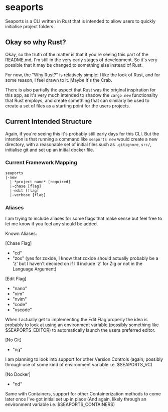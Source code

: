# seaports
Seaports is a CLI written in Rust that is intended to allow users to quickly initialise project folders.

## Okay so why Rust?
Okay, so the truth of the matter is that if you're seeing this part of the README.md, I'm still in the very early stages of development. So it's very possible that it may be changed to something else instead of Rust. 

For now, the "Why Rust?" is relatively simple: I like the look of Rust, and for some reason, I feel drawn to it. Maybe it's the Crab.

There is also partially the aspect that Rust was the original inspiration for this app, as it's very much intended to shadow the ``cargo new`` functionality that Rust employs, and create something that can similarly be used to create a set of files as a starting point for the users projects.

## Current Intended Structure
Again, if you're seeing this it's probably still early days for this CLI. But the intention is that running a command like ``seaports new`` would create a new directory, with a reasonable set of initial files such as ``.gitignore``, ``src/``, initialise git and set up an initial docker file.

### Current Framework Mapping
```
seaports
|-new
  |-*project name* [required]
  |-chase [flag]
  |-edit [flag]
  |-verbose [flag]

```

### Aliases
I am trying to include aliases for some flags that make sense but feel free to let me know if you feel any should be added.

Known Aliases:

\[Chase Flag\]
- "cd"
- "zox" (yes for zoxide, I know that zoxide should actually probably be a 'z' but I haven't decided on if I'll include 'z' for Zig or not in the Language Argument)

\[Edit Flag\]
- "nano"
- "vim"
- "nvim"
- "code"
- "vscode"

When I actually get to implementing the Edit Flag properly the idea is probably to look at using an environment variable (possibly something like $SEAPORTS_EDITOR) to automatically launch the users preferred editor.

\[No Git\]
- "ng"

I am planning to look into support for other Version Controls (again, possibly through use of some kind of environment variable i.e. $SEAPORTS_VC)

\[No Docker\]
- "nd"

Same with Containers, support for other Containerization methods to come later once I've got initial set up in place (And again, likely through an environment variable i.e. $SEAPORTS_CONTAINERS)


